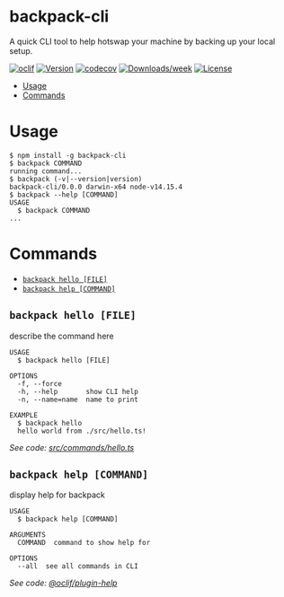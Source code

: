 # backpack-cli

A quick CLI tool to help hotswap your machine by backing up your local setup.

[![oclif](https://img.shields.io/badge/cli-oclif-brightgreen.svg)](https://oclif.io)
[![Version](https://img.shields.io/npm/v/backpack-cli.svg)](https://npmjs.org/package/backpack-cli)
[![codecov](https://codecov.io/gh/manuphatak/backpack-cli/branch/main/graph/badge.svg?token=A9695I83UH)](https://codecov.io/gh/manuphatak/backpack-cli)
[![Downloads/week](https://img.shields.io/npm/dw/backpack-cli.svg)](https://npmjs.org/package/backpack-cli)
[![License](https://img.shields.io/npm/l/backpack-cli.svg)](https://github.com/manuphatak/backpack-cli/blob/main/package.json)

<!-- toc -->

- [Usage](#usage)
- [Commands](#commands)
<!-- tocstop -->

# Usage

<!-- usage -->

```sh-session
$ npm install -g backpack-cli
$ backpack COMMAND
running command...
$ backpack (-v|--version|version)
backpack-cli/0.0.0 darwin-x64 node-v14.15.4
$ backpack --help [COMMAND]
USAGE
  $ backpack COMMAND
...
```

<!-- usagestop -->

# Commands

<!-- commands -->

- [`backpack hello [FILE]`](#backpack-hello-file)
- [`backpack help [COMMAND]`](#backpack-help-command)

## `backpack hello [FILE]`

describe the command here

```
USAGE
  $ backpack hello [FILE]

OPTIONS
  -f, --force
  -h, --help       show CLI help
  -n, --name=name  name to print

EXAMPLE
  $ backpack hello
  hello world from ./src/hello.ts!
```

_See code: [src/commands/hello.ts](https://github.com/manuphatak/backpack-cli/blob/v0.0.0/src/commands/hello.ts)_

## `backpack help [COMMAND]`

display help for backpack

```
USAGE
  $ backpack help [COMMAND]

ARGUMENTS
  COMMAND  command to show help for

OPTIONS
  --all  see all commands in CLI
```

_See code: [@oclif/plugin-help](https://github.com/oclif/plugin-help/blob/v3.2.2/src/commands/help.ts)_

<!-- commandsstop -->
